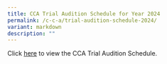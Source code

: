 ```yaml
---
title: CCA Trial Audition Schedule for Year 2024
permalink: /c-c-a/trial-audition-schedule-2024/
variant: markdown
description: ""
---
```

Click [here](/files/Announcements/CCA_Trials_and_Auditions_Schedule_2025_with_Q_A.pdf) to view the CCA Trial Audition Schedule.